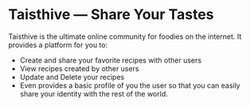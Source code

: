 # Taisthive — Share Your Tastes

Taisthive is the ultimate online community for foodies on the internet. It provides a platform for you to:
- Create and share your favorite recipes with other users
- View recipes created by other users
- Update and Delete your recipes
- Even provides a basic profile of you the user so that you can easily share your identity with the rest of the world.
